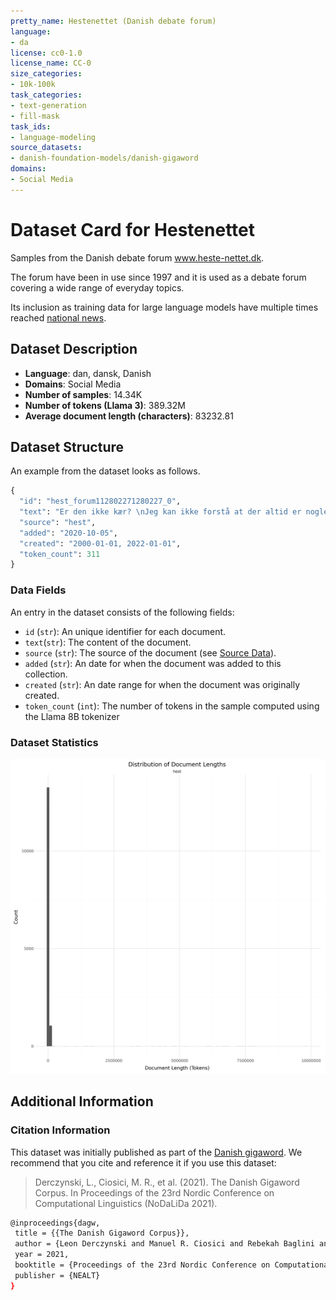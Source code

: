 ```yaml
---
pretty_name: Hestenettet (Danish debate forum)
language:
- da
license: cc0-1.0
license_name: CC-0
size_categories:
- 10k-100k
task_categories:
- text-generation
- fill-mask
task_ids:
- language-modeling
source_datasets:
- danish-foundation-models/danish-gigaword
domains:
- Social Media
---
```


# Dataset Card for Hestenettet

<!-- START-SHORT DESCRIPTION -->
Samples from the Danish debate forum www.heste-nettet.dk.
<!-- END-SHORT DESCRIPTION -->


The forum have been in use since 1997 and it is used as a debate forum covering a wide range of everyday topics. 

Its inclusion as training data for large language models have multiple times reached [national news](https://www.dr.dk/nyheder/viden/teknologi/heste-nettet-kan-blive-grundlag-kunstig-intelligens-paa-dansk).

## Dataset Description


<!-- START-DESC-STATS -->
- **Language**: dan, dansk, Danish
- **Domains**: Social Media
- **Number of samples**: 14.34K
- **Number of tokens (Llama 3)**: 389.32M
- **Average document length (characters)**: 83232.81
<!-- END-DESC-STATS -->



## Dataset Structure
An example from the dataset looks as follows.


<!-- START-SAMPLE -->
```py
{
  "id": "hest_forum112802271280227_0",
  "text": "Er den ikke kær? \nJeg kan ikke forstå at der altid er nogle der åbenbart ser alle indlæg her på HN ,[...]",
  "source": "hest",
  "added": "2020-10-05",
  "created": "2000-01-01, 2022-01-01",
  "token_count": 311
}
```

### Data Fields

An entry in the dataset consists of the following fields:

- `id` (`str`): An unique identifier for each document.
- `text`(`str`): The content of the document.
- `source` (`str`): The source of the document (see [Source Data](#source-data)).
- `added` (`str`): An date for when the document was added to this collection.
- `created` (`str`): An date range for when the document was originally created.
- `token_count` (`int`): The number of tokens in the sample computed using the Llama 8B tokenizer
<!-- END-SAMPLE -->


### Dataset Statistics

<!-- START-DATASET PLOTS -->
<p align="center">
<img src="./images/dist_document_length.png" width="600" style="margin-right: 10px;" />
</p>
<!-- END-DATASET PLOTS -->


## Additional Information


### Citation Information

This dataset was initially published as part of the [Danish gigaword](https://huggingface.co/danish-foundation-models). We recommend that you cite and reference it if you use this dataset:

> Derczynski, L., Ciosici, M. R., et al. (2021). The Danish Gigaword Corpus. In Proceedings of the 23rd Nordic Conference on Computational Linguistics (NoDaLiDa 2021).

```bash
@inproceedings{dagw,
 title = {{The Danish Gigaword Corpus}},
 author = {Leon Derczynski and Manuel R. Ciosici and Rebekah Baglini and Morten H. Christiansen and Jacob Aarup Dalsgaard and Riccardo Fusaroli and Peter Juel Henrichsen and Rasmus Hvingelby and Andreas Kirkedal and Alex Speed Kjeldsen and Claus Ladefoged and Finn Årup Nielsen and Jens Madsen and Malte Lau Petersen and Jonathan Hvithamar Rystrøm and Daniel Varab},
 year = 2021,
 booktitle = {Proceedings of the 23rd Nordic Conference on Computational Linguistics},
 publisher = {NEALT}
}
```
